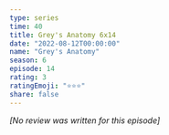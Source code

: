 ```yaml
---
type: series
time: 40
title: Grey's Anatomy 6x14
date: "2022-08-12T00:00:00"
name: "Grey's Anatomy"
season: 6
episode: 14
rating: 3
ratingEmoji: "⭐️⭐️⭐️"
share: false
---
```


*[No review was written for this episode]*